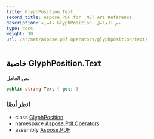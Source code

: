 ```yaml
---
title: GlyphPosition.Text
second_title: Aspose.PDF for .NET API Reference
description: خاصية GlyphPosition. نص العامل
type: docs
weight: 30
url: /ar/net/aspose.pdf.operators/glyphposition/text/
---
```

## خاصية GlyphPosition.Text

نص العامل.

```csharp
public string Text { get; }
```

### انظر أيضًا

* class [GlyphPosition](../)
* namespace [Aspose.Pdf.Operators](../../../aspose.pdf.operators/)
* assembly [Aspose.PDF](../../../)